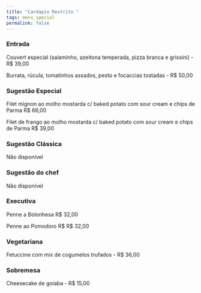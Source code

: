 ```yaml
---
title: "Cardapio Restrito "
tags: menu_special
permalink: false
---
```

### Entrada

Couvert especial (salaminho, azeitona temperada, pizza branca e grissini) - R$ 39,00

Burrata, rúcula, tomatinhos assados, pesto e focaccias tostadas - R$ 50,00

### Sugestão Especial

Filet mignon ao molho mostarda c/ baked potato com sour cream e chips de Parma R$ 66,00

Filet de frango ao molho mostarda c/ baked potato com sour cream e chips de Parma R$ 39,00

### Sugestão Clássica 

Não disponível

### Sugestão do chef

Não disponível

### Executiva

Penne a Bolonhesa R$ 32,00

Penne ao Pomodoro R$ R$ 32,00

### Vegetariana

Fetuccine com mix de cogumelos trufados - R$ 36,00

### Sobremesa

Cheesecake de goiaba - R$ 15,00